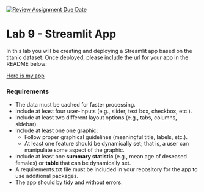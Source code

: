[![Review Assignment Due Date](https://classroom.github.com/assets/deadline-readme-button-22041afd0340ce965d47ae6ef1cefeee28c7c493a6346c4f15d667ab976d596c.svg)](https://classroom.github.com/a/-URn3FDY)
# Lab 9 - Streamlit App

In this lab you will be creating and deploying a Streamlit app based on the titanic dataset. Once deployed, please include the url for your app in the README below:

[Here is my app](url_here)

### Requirements
* The data must be cached for faster processing.
* Include at least four user-inputs (e.g., slider, text box, checkbox, etc.).
* Include at least two different layout options (e.g., tabs, columns, sidebar).
* Include at least one one graphic:
    * Follow proper graphical guidelines (meaningful title, labels, etc.).
    * At least one feature should be dynamically set; that is, a user can manipulate some aspect of the graphic.
* Include at least one **summary statistic** (e.g., mean age of deseased females) or **table** that can be dynamically set.
* A requirements.txt file must be included in your repository for the app to use additional packages.
* The app should by tidy and without errors.
